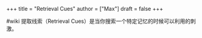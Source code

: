 +++
title = "Retrieval Cues"
author = ["Max"]
draft = false
+++

\#wiki
提取线索（Retrieval Cues）是当你搜索一个特定记忆的时候可以利用的刺激。
